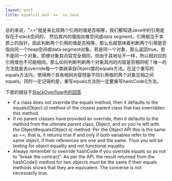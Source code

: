 ```yaml
---
layout: post
title: equals() and '==' in Java
---
```


总的来说，"=="就是来比较两个引用的值是否相等，我们都知道Java中的引用是存在于stack空间的， 然后其内的值指向堆空间或data segment，引用相当于本质上的指针。因此判断两个引用的值是否相等，那么也就意味着判断两个引用是否指向同一个heap空间或data segment对象。若是同一个对象，那么返回true，若不是同一个对象，即便对象其内容完全相同，但由于其地址不一样，所以相对应的引用值也不可能相同。那么如何判断判断两个对象其内的内容是否相同呢？唯一的方法就是去override每一个类继承自Object类的equals方法。在这个重写的equals方法内，使得两个具有相同内容但是不同引用值的两个对象互相之间equals。同时一定记得的是，重写equals方法则一定要重写hashCode()方法。

下面的摘自于[StackOverflow中的回答](http://stackoverflow.com/questions/7520432/java-vs-equals-confusion)

- if a class does not override the equals method, then it defaults to the equals(Object o) method of the closest parent class that has overridden this method.
- If no parent classes have provided an override, then it defaults to the method from the ultimate parent class, Object, and so you're left with the Object#equals(Object o) method. Per the Object API this is the same as ==; that is, it returns true if and only if both variables refer to the same object, if their references are one and the same. Thus you will be testing for object equality and not functional equality.
- Always remember to override hashCode if you override equals so as not to "break the contract". As per the API, the result returned from the hashCode() method for two objects must be the same if their equals methods shows that they are equivalent. The converse is not necessarily true.